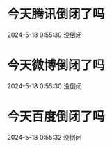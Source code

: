 # 今天腾讯倒闭了吗

2024-5-18 0:55:30 没倒闭

# 今天微博倒闭了吗

2024-5-18 0:55:30 没倒闭

# 今天百度倒闭了吗

2024-5-18 0:55:32 没倒闭

